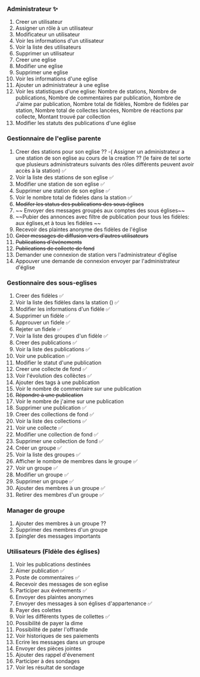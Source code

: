 
###	Administrateur ✨			
  1. Creer un utilisateur					
  2.	Assigner un rôle à un utilisateur
  3.	Modificateur un utilisateur					
  4.	Voir les informations d'un utilisateur					
  5.	Voir la liste des utilisateurs					
  6.	Supprimer un utilisateur					
  7.	Creer une eglise					
  8.	Modifier une eglise					
  9.	Supprimer une eglise					
  10.	Voir les informations d'une eglise					
  11.	Ajouter un administrateur à une eglise					
  12.	Voir les statistiques d'une eglise: Nombre de stations, Nombre de publications, Nombre de commentaires par publication, Nombre de J'aime par publication, Nombre total de fidèles, Nombre de fidèles par station, Nombre total de collectes lancées, Nombre de réactions par collecte, Montant trouvé par collection					
  13.	Modifier les statuts des publications d'une église					

### Gestionnaire de l'eglise parente					
  1.	Creer des stations pour son eglise ?? -( Assigner un administrateur a une station de son eglise au cours de la creation ?? (le faire de tel sorte que plusieurs administrateurs suivants des rôles différents peuvent avoir accès à la station)	✅			
  2.	Voir la liste des stations de son eglise ✅				
  3.	Modifier une station de son eglise ✅					
  4.	Supprimer une station de son eglise ✅					
  5.	Voir le nombre total de fideles dans la station ✅					
  6.	~~Modifer les status des publications des sous églises~~	
  7.	~~ Envoyer des messages groupés aux comptes des sous églises~~				
  8.	~~Pubier des annonces avec filtre de publication pour tous les fidèles: aux églises,et à tous les fidèles ~~
  9.	Recevoir des plaintes anonyme des fidèles de l'église					
  10.	~~Créer messages de diffusion vers d'autres utilisateurs~~					
  11.	~~Publications d'événements~~ 					
  12.	~~Publications de collecte de fond~~					
  13.	Demander une connexion de station vers l'administrateur d'église					
  14.	Appouver une demande de connexion envoyer par l'administrateur d'église					


###	Gestionnaire des sous-eglises	
  1.	Creer des fidèles ✅	
  2.	Voir la liste des fidèles dans la station () ✅	
  3.	Modifier les informations d'un fidèle ✅	
  4.	Supprimer un fidèle ✅	
  5.	Approuver un fidele ✅	
  6.	Rejeter un fidele ✅	
  7.	Voir la liste des groupes d'un fidèle ✅	
  8.	Creer des publications ✅	
  9.	Voir la liste des publications ✅	
  10.	Voir une publication ✅	
  11.	Modifier le statut d'une publication	
  12.	Creer une collecte de fond	✅
  13.	Voir l'évolution des collèctes	✅	
  14.	Ajouter des tags à une publication	
  15.	Voir le nombre de commentaire sur une publication 
  16.	~~Répondre à une publication~~
  17.	Voir le nombre de j'aime sur une publication 
  18.	Supprimer une publication	✅
  19.	Creer des collections de fond	✅
  20.	Voir la liste des collections	✅
  21.	Voir une collecte	✅
  22.	Modifier une collection de fond	✅
  23.	Supprimer une collection de fond	✅
  24.	Créer un groupe ✅	
  25.	Voir la liste des groupes ✅	
  26.	Afficher le nombre de membres dans le groupe ✅	
  27.	Voir un groupe ✅	
  28.	Modifier un groupe ✅	
  29.	Supprimer un groupe ✅	
  30.	Ajouter des membres à un groupe ✅	
  21.	Retirer des membres d'un groupe ✅	






###	Manager de groupe
  1.	Ajouter des membres à un groupe ?? 
  2.	Supprimer des membres d'un groupe
  3.	Epingler des messages importants

###	Utilisateurs (FIdèle des églises)
  1.	Voir les publications destinées 
  2.	Aimer publication ✅
  3.	Poste de commentaires ✅
  4.	Recevoir des messages de son eglise 
  5.	Participer aux événements ✅
  6.	Envoyer des plaintes anonymes
  7.	Envoyer des messages à son églises d'appartenance ✅
  8.	Payer des colettes 
  9.	Voir les différents types de collettes ✅
  10.	Possibilité de payer la dime  
  11.	Possibilité de pater l'offrande 
  12.	Voir historiques de ses paiements
  13.	Ecrire les messages dans un groupe
  14.	Envoyer des pièces jointes
  15.	Ajouter des rappel d'évenement
  16.	Participer à des sondages
  17.	Voir les résultat de sondage
